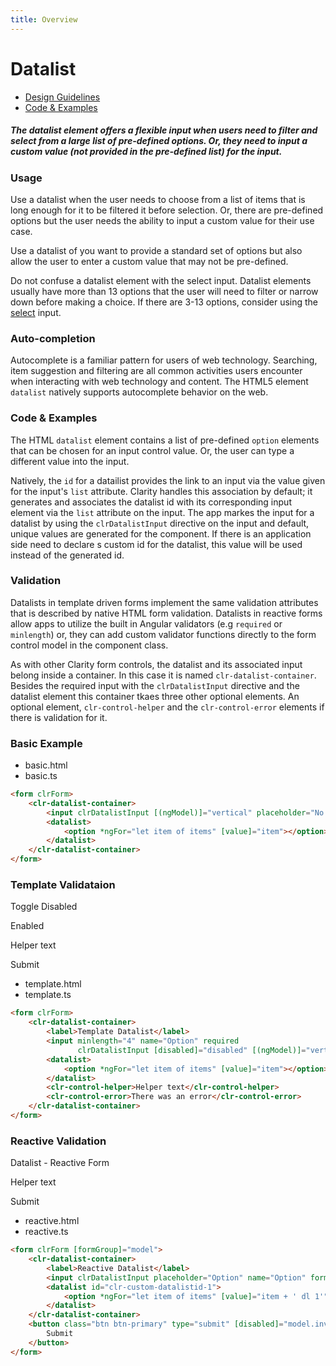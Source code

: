 ```yaml
---
title: Overview
---
```


# Datalist

* [Design Guidelines](/documentation/datalist#top)
* [Code & Examples](/documentation/datalist#examples)

##### The datalist element offers a flexible input when users need to filter and select from a large list of pre-defined options. Or, they need to input a custom value (not provided in the pre-defined list) for the input.

### Usage

Use a datalist when the user needs to choose from a list of items that is long enough for it to be filtered it before selection. Or, there are pre-defined options but the user needs the ability to input a custom value for their use case.

Use a datalist of you want to provide a standard set of options but also allow the user to enter a custom value that may not be pre-defined.

Do not confuse a datalist element with the select input. Datalist elements usually have more than 13 options that the user will need to filter or narrow down before making a choice. If there are 3-13 options, consider using the [select](/documentation/select) input.

### Auto-completion

Autocomplete is a familiar pattern for users of web technology. Searching, item suggestion and filtering are all common activities users encounter when interacting with web technology and content. The HTML5 element `datalist` natively supports autocomplete behavior on the web.

### Code & Examples

The HTML `datalist` element contains a list of pre-defined `option` elements that can be chosen for an input control value. Or, the user can type a different value into the input.

Natively, the `id` for a datailist provides the link to an input via the value given for the input's `list` attribute. Clarity handles this association by default; it generates and associates the datalist id with its corresponding input element via the `list` attribute on the input. The app markes the input for a datalist by using the `clrDatalistInput` directive on the input and default, unique values are generated for the component. If there is an application side need to declare s custom id for the datalist, this value will be used instead of the generated id.

### Validation

Datalists in template driven forms implement the same validation attributes that is described by native HTML form validation. Datalists in reactive forms allow apps to utilize the built in Angular validators (e.g `required` or `minlength`) or, they can add custom validator functions directly to the form control model in the component class.

As with other Clarity form controls, the datalist and its associated input belong inside a container. In this case it is named `clr-datalist-container`. Besides the required input with the `clrDatalistInput` directive and the datalist element this container tkaes three other optional elements. An optional element, `clr-control-helper` and the `clr-control-error` elements if there is validation for it.

### Basic Example

* basic.html
* basic.ts

```html
<form clrForm>
    <clr-datalist-container>
        <input clrDatalistInput [(ngModel)]="vertical" placeholder="No label" name="Option"/>
        <datalist>
            <option *ngFor="let item of items" [value]="item"></option>
        </datalist>
    </clr-datalist-container>
</form>
```

### Template Validataion

Toggle Disabled

Enabled

Helper text

Submit

* template.html
* template.ts

```html
<form clrForm>
    <clr-datalist-container>
        <label>Template Datalist</label>
        <input minlength="4" name="Option" required
               clrDatalistInput [disabled]="disabled" [(ngModel)]="vertical"/>
        <datalist>
            <option *ngFor="let item of items" [value]="item"></option>
        </datalist>
        <clr-control-helper>Helper text</clr-control-helper>
        <clr-control-error>There was an error</clr-control-error>
    </clr-datalist-container>
</form>
```

### Reactive Validation

Datalist - Reactive Form

Helper text

Submit

* reactive.html
* reactive.ts

```html
<form clrForm [formGroup]="model">
    <clr-datalist-container>
        <label>Reactive Datalist</label>
        <input clrDatalistInput placeholder="Option" name="Option" formControlName="item" />
        <datalist id="clr-custom-datalistid-1">
            <option *ngFor="let item of items" [value]="item + ' dl 1'"></option>
        </datalist>
    </clr-datalist-container>
    <button class="btn btn-primary" type="submit" [disabled]="model.invalid" (click)="submit()">
        Submit
    </button>
</form>
```

